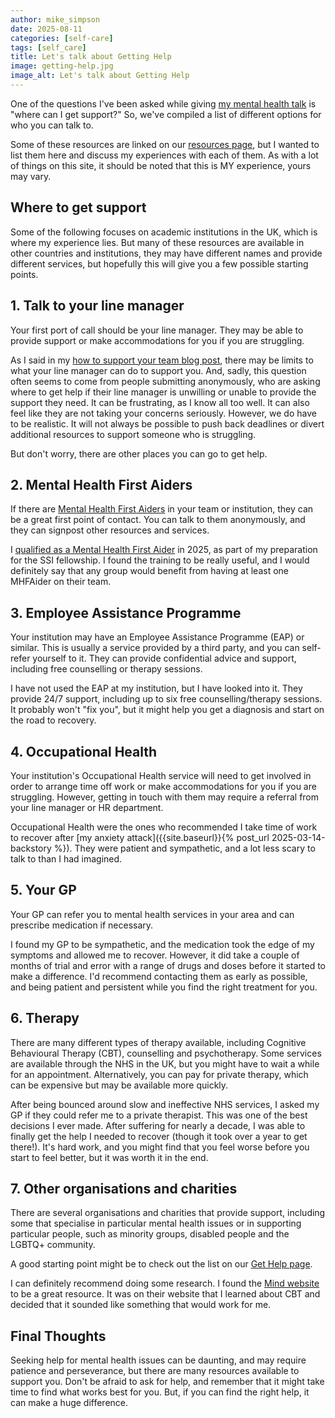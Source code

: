 ```yaml
---
author: mike_simpson
date: 2025-08-11
categories: [self-care]
tags: [self_care]
title: Let's talk about Getting Help
image: getting-help.jpg
image_alt: Let's talk about Getting Help
---
```


One of the questions I've been asked while giving [my mental health talk]({{site.baseurl}}/talks)
is "where can I get support?" So, we've compiled a list of different options for who you can talk to.

Some of these resources are linked on our [resources page]({{site.baseurl}}/resources/tips),
but I wanted to list them here and discuss my experiences with each of them. As with a lot of things
on this site, it should be noted that this is MY experience, yours may vary.

## Where to get support

Some of the following focuses on academic institutions in the UK, which is where my experience lies.
But many of these resources are available in other countries and institutions, they may have different names
and provide different services, but hopefully this will give you a few possible starting points.

## 1. Talk to your line manager

Your first port of call should be your line manager. They may be able to provide support or make accommodations
for you if you are struggling.

As I said in my [how to support your team blog post]({{site.baseurl}}/blog/supporting-your-team),
there may be limits to what your line manager can do to support you. And, sadly, this question often seems to come from people
submitting anonymously, who are asking where to get help if their line manager is unwilling or unable to provide
the support they need. It can be frustrating, as I know all too well. It can also feel like they
are not taking your concerns seriously. However, we do have to be realistic. It will not always be possible
to push back deadlines or divert additional resources to support someone who is struggling.

But don't worry, there are other places you can go to get help.

## 2. Mental Health First Aiders

If there are [Mental Health First Aiders](https://mhfaengland.org/mhfa-centre/blog/What-is-a-mental-health-first-aider/)
in your team or institution, they can be a great first point of contact. You can talk to them anonymously, and they can signpost
other resources and services.

I [qualified as a Mental Health First Aider](https://www.software.ac.uk/blog/becoming-mental-health-first-aider) in 2025, 
as part of my preparation for the SSI fellowship. I found the training to be really useful, and I would definitely say that any
group would benefit from having at least one MHFAider on their team.

## 3. Employee Assistance Programme

Your institution may have an Employee Assistance Programme (EAP) or similar. This is usually a service provided by
a third party, and you can self-refer yourself to it. They can provide confidential advice and support,
including free counselling or therapy sessions.

I have not used the EAP at my institution, but I have looked into it. They provide 24/7 support, including up to six
free counselling/therapy sessions. It probably won't "fix you", but it might help you get a diagnosis and start
on the road to recovery.

## 4. Occupational Health

Your institution's Occupational Health service will need to get involved in order to arrange time off work
or make accommodations for you if you are struggling. However, getting in touch with them may require
a referral from your line manager or HR department.

Occupational Health were the ones who recommended I take time of work to recover after
[my anxiety attack]({{site.baseurl}}{% post_url 2025-03-14-backstory %}). They were patient and sympathetic,
and a lot less scary to talk to than I had imagined.

## 5. Your GP

Your GP can refer you to mental health services in your area and can prescribe medication if necessary.

I found my GP to be sympathetic, and the medication took the edge of my symptoms and allowed me to recover.
However, it did take a couple of months of trial and error with a range of drugs and doses before it started to
make a difference. I'd recommend contacting them as early as possible, and being patient and persistent while
you find the right treatment for you.

## 6. Therapy

There are many different types of therapy available, including Cognitive Behavioural Therapy (CBT), counselling and psychotherapy.
Some services are available through the NHS in the UK, but you might have to wait a while for an appointment. Alternatively,
you can pay for private therapy, which can be expensive but may be available more quickly.

After being bounced around slow and ineffective NHS services, I asked my GP if they could refer me to a private therapist.
This was one of the best decisions I ever made. After suffering for nearly a decade, I was able to finally get the help I needed
to recover (though it took over a year to get there!). It's hard work, and you might find that you feel worse before you start
to feel better, but it was worth it in the end.

## 7. Other organisations and charities

There are several organisations and charities that provide support, including some that specialise in particular
mental health issues or in supporting particular people, such as minority groups, disabled people and the LGBTQ+ community.

A good starting point might be to check out the list on our [Get Help page]({{site.baseurl}}/resources/get-help).

I can definitely recommend doing some research. I found the [Mind website](https://www.mind.org.uk/) to be a great resource.
It was on their website that I learned about CBT and decided that it sounded like something that would work for me.

## Final Thoughts

Seeking help for mental health issues can be daunting, and may require patience and perseverance,
but there are many resources available to support you. Don't be afraid to ask for help, and remember that
it might take time to find what works best for you. But, if you can find the right help, it can make
a huge difference.
